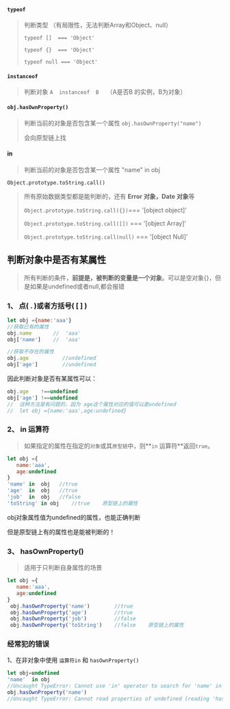 #### `typeof`

> 判断类型 （有局限性，无法判断Array和Object、null）
>
> `typeof []  === 'Object'`
>
> `typeof {}  === 'Object'`
>
> `typeof null === 'Object'`

#### `instanceof  `

> 判断对象  `A  instanceof  B  ` （A是否B 的实例，B为对象）  

#### `obj.hasOwnProperty() `

> 判断当前的对象是否包含某一个属性  `obj.hasOwnProperty("name")`
>
> 会向原型链上找

#### in  

> 判断当前的对象是否包含某一个属性  "name" in  obj



`Object.prototype.toString.call()`

>所有原始数据类型都是能判断的，还有 **Error 对象，Date 对象**等
>
>`Object.prototype.toString.call({})`===  '[object object]'
>
>`Object.prototype.toString.call([])` ===  '[object Array]'
>
>`Object.prototype.toString.call(null)` ===  '[object Null]'



## 判断对象中是否有某属性

> 所有判断的条件，**前提是，被判断的变量是一个对象**。可以是空对象{}，但是如果是undefined或者null,都会报错

### 1、 点( . )或者方括号( [ ] )

```javascript
let obj ={name:'aaa'}
//获取已有的属性
obj.name       //  'aaa'
obj['name']    //  'aaa'

//获取不存在的属性
obj.age           //undefined
obj['age']        //undefined
```

因此判断对象是否有某属性可以：

```javascript
obj.age    !==undefined
obj['age'] !==undefined 
//  这种方法是有问题的，因为 age这个属性对应的值可以是undefined
//  let obj ={name:'aaa',age:undefined}
```



### 2、  in 运算符 

> 如果指定的属性在指定的`对象`或其`原型链`中，则**`in` 运算符**返回`true`。

```javascript
let obj ={
   name:'aaa',
   age:undefined
}
'name' in  obj   //true
'age'  in  obj   //true
'job'  in  obj   //false
'toString' in obj    //true    原型链上的属性
```

obj对象属性值为undefined的属性，也能正确判断

但是原型链上有的属性也是能被判断的！

### 3、 hasOwnProperty()

> 适用于只判断自身属性的场景

```javascript
let obj ={
   name:'aaa',
   age:undefined
}
 obj.hasOwnProperty('name')        //true
 obj.hasOwnProperty('age')         //true
 obj.hasOwnProperty('job')         //false
 obj.hasOwnProperty('toString')    //false    原型链上的属性
```



### 经常犯的错误

1、在非对象中使用 `运算符in`  和 `hasOwnProperty()`

```javascript
let obj=undefined
'name'  in obj   
//Uncaught TypeError: Cannot use 'in' operator to search for 'name' in undefined
obj.hasOwnProperty('name')
//Uncaught TypeError: Cannot read properties of undefined (reading 'hasOwnProperty')
```

